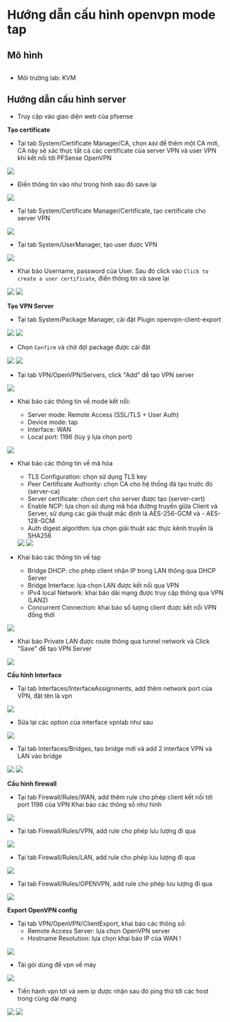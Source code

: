 # Hướng dẫn cấu hình openvpn mode tap

## Mô hình

<img src="">

- Môi trường lab: KVM

## Hướng dẫn cấu hình server

- Truy cập vào giao diện web của pfsense

**Tạo certificate**

- Tại tab System/Certificate Manager/CA, chọn `Add` để thêm một CA mới, CA này sẽ xác thực tất cả các certificate của server VPN và user VPN khi kết nối tới PFSense OpenVPN

<img src="../images/15.png">

- Điền thông tin vào như trong hình sau đó save lại

<img src="../images/16.png">

- Tại tab System/Certificate Manager/Certificate, tạo certificate cho server VPN

<img src="../images/17.png">

- Tại tab System/UserManager, tạo user được VPN

<img src="../images/18.png">

- Khai báo Username, password của User. Sau đó click vào `Click to create a user certificate`, điền thông tin và save lại

<img src="../images/19.png">
<img src="../images/20.png">

**Tạo VPN Server**

- Tại tab System/Package Manager, cài đặt Plugin openvpn-client-export

<img src="../images/21.png">
<img src="../images/22.png">

- Chọn `Confirm` và chờ đợi package được cài đặt

<img src="../images/23.png">
<img src="../images/24.png">

- Tại tab VPN/OpenVPN/Servers, click "Add" để tạo VPN server

<img src="../images/25.png">

- Khai báo các thông tin về mode kết nối:

  - Server mode: Remote Access (SSL/TLS + User Auth)
  - Device mode: tap
  - Interface: WAN
  - Local port: 1196 (tùy ý lựa chọn port)

<img src="../images/36.png">

- Khai báo các thông tin về mã hóa

  - TLS Configuration: chọn sử dụng TLS key
  - Peer Certificate Authority: chọn CA cho hệ thống đã tạo trước đó (server-ca)
  - Server certificate: chọn cert cho server được tạo (server-cert)
  - Enable NCP: lựa chọn sử dụng mã hóa đường truyền giữa Client và Server, sử dụng các giải thuật mặc định là AES-256-GCM và   - AES-128-GCM
  - Auth digest algorithm: lựa chọn giải thuật xác thực kênh truyền là SHA256

  <img src="../images/27.png">
  <img src="../images/28.png">

- Khai báo các thông tin về tap

  - Bridge DHCP: cho phép client nhận IP trong LAN thông qua DHCP Server
  - Bridge Interface: lựa chọn LAN được kết nối qua VPN
  - IPv4 local Network: khai báo dải mạng được truy cập thông qua VPN (LAN2)
  - Concurrent Connection: khai báo số lượng client được kết nối VPN đồng thời

<img src="../images/37.png">

- Khai báo Private LAN được route thông qua tunnel network và Click "Save" để tạo VPN Server

<img src="../images/38.png">

**Cấu hình Interface**

- Tại tab Interfaces/InterfaceAssignments, add thêm network port của VPN, đặt tên là vpn

<img src="../images/39.png">

- Sửa lại các option của interface vpnlab như sau

<img src="../images/40.png">

- Tại tab Interfaces/Bridges, tạo bridge mới và add 2 interface VPN và LAN vào bridge

<img src="../images/46.png">
<img src="../images/41.png">


**Cấu hình firewall**

- Tại tab Firewall/Rules/WAN, add thêm rule cho phép client kết nối tới port 1196 của VPN Khai báo các thông số như hình

<img src="../images/42.png">

- Tại tab Firewall/Rules/VPN, add rule cho phép lưu lượng đi qua

<img src="../images/43.png">

- Tại tab Firewall/Rules/LAN, add rule cho phép lưu lượng đi qua

<img src="../images/32.png">

- Tại tab Firewall/Rules/OPENVPN, add rule cho phép lưu lượng đi qua

<img src="../images/33.png">

**Export OpenVPN config**

- Tại tab VPN/OpenVPN/ClientExport, khai báo các thông số:
  - Remote Access Server: lựa chọn OpenVPN server
  - Hostname Resolution: lựa chọn khai báo IP của WAN !

<img src="../images/34.png">

- Tải gói dùng để vpn về máy

<img src="../images/35.png">

- Tiến hành vpn tới và xem ip được nhận sau đó ping thử tới các host trong cùng dải mạng

<img src="../images/44.png">
<img src="../images/45.png">

